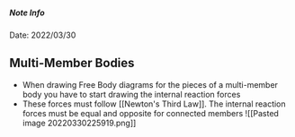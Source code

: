 ##### Note Info
Date: 2022/03/30
## Multi-Member Bodies
- When drawing Free Body diagrams for the pieces of a multi-member body you have to start drawing the internal reaction forces
- These forces must follow [[Newton's Third Law]]. The internal reaction forces must be equal and opposite for connected members
![[Pasted image 20220330225919.png]]
